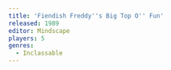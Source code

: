 ```yaml
---
title: 'Fiendish Freddy''s Big Top O'' Fun'
released: 1989
editor: Mindscape
players: 5
genres:
  - Inclassable
---
```

